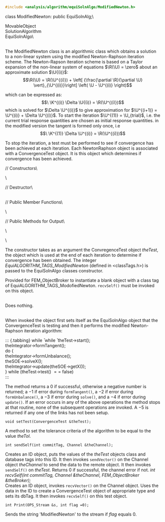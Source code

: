 
```cpp
#include <analysis/algorithm/equiSolnAlgo/ModifiedNewton.h>
```


class ModifiedNewton: public EquiSolnAlg;\

MovableObject\
SolutionAlgorithm\
EquiSolnAlgo\

\
The ModifiedNewton class is an algorithmic class which obtains a
solution to a non-linear system using the modified Newton-Raphson
iteration scheme. The Newton-Rapson iteration scheme is based on a
Taylor expansion of the non-linear system of equations $\R(\U) = \zero$
about an approximate solution $\U{(i)}$: $$\R(\U) = 
\R(\U^{(i)}) +
\left[ {\frac{\partial \R}{\partial \U} \vert}_{\U^{(i)}}\right]
\left( \U - \U^{(i)} \right)$$

which can be expressed as: $$\
\K^{(i)}  \Delta \U{(i)} = \R(\U^{(i)})$$ which is solved for
$\Delta \U^{(i)}$ to give approximation for
$\U^{(i+1)} = \U^{(i)} + \Delta \U^{(i)}$. To start the iteration
$\U^{(1)} = \U_{trial}$, i.e. the current trial response quantities are
chosen as initial response quantities.
in the modified version the tangent is formed only once, i.e $$\
\K^{(1)}  \Delta \U^{(i)} = \R(\U^{(i)})$$

To stop the iteration, a test must be performed to see if convergence
has been achieved at each iteration. Each NewtonRaphson object is
associated with a ConvergenceTest object. It is this object which
determines if convergence has been achieved.

// Constructors\

\

// Destructor\

\
// Public Member Functions\

\

// Public Methods for Output\

\

\

The constructor takes as an argument the ConvregenceTest object
*theTest*, the object which is used at the end of each iteration to
determine if convergence has been obtained. The integer
*EquiALGORITHM_TAGS_ModifiedNewton* (defined in $<$classTags.h$>$) is
passed to the EquiSolnAlgo classes constructor.

Provided for FEM_ObjectBroker to instantiate a blank object with a class
tag of EquiALGORITHM_TAGS_ModofiedNewton. `recvSelf()` must be invoked
on this object.

\
Does nothing.

\
When invoked the object first sets itself as the EquiSolnAlgo object
that the ConvergenceTest is testing and then it performs the modified
Newton-Raphson iteration algorithm:

::: {.tabbing}
while ̄ while ̄ theTest-$>$start();\
theIntegrator-$>$formTangent();\
do {\
theIntegrator-$>$formUnbalance();\
theSOE-$>$solveX();\
theIntegrator-$>$update(theSOE-$>$getX());\
} while (theTest-$>$test() $==$ false)\
:::

The method returns a 0 if successful, otherwise a negative number is
returned; a $-1$ if error during `formTangent()`, a $-2$ if error during
`formUnbalance()`, a $-3$ if error during `solve()`, and a $-4$ if error
during `update()`. If an error occurs in any of the above operations the
method stops at that routine, none of the subsequent operations are
invoked. A $-5$ is returned if any one of the links has not been setup.

```{.cpp}
void setTest(ConvergenceTest &theTest);
```

A method to set the tolerance criteria of the algorithm to be equal to
the value *theTol*.

```{.cpp}
int sendSelf(int commitTag, Channel &theChannel);
```

Creates an ID object, puts the values of the *theTest* objects class and
database tags into this ID. It then invokes `sendVector()` on the
Channel object *theChannel* to send the data to the remote object. It
then invokes `sendSelf()` on *theTest*. Returns $0$ if successful, the
channel error if not.
*int recvSelf(int commitTag, Channel &theChannel, FEM_ObjectBroker
&theBroker);*\
Creates an ID object, invokes `recvVector()` on the Channel object. Uses
the data in the ID to create a ConvergenceTest object of appropriate
type and sets its dbTag. It then invokes `recvSelf()` on this test
object.

```{.cpp}
int Print(OPS_Stream &s, int flag =0);
```

Sends the string 'ModifiedNewton' to the stream if *flag* equals $0$.
